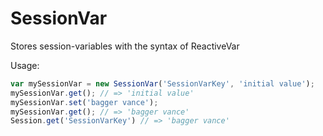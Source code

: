 # SessionVar
Stores session-variables with the syntax of ReactiveVar


Usage:
```js
var mySessionVar = new SessionVar('SessionVarKey', 'initial value');
mySessionVar.get(); // => 'initial value'
mySessionVar.set('bagger vance');
mySessionVar.get(); // => 'bagger vance'
Session.get('SessionVarKey') // => 'bagger vance'
```
